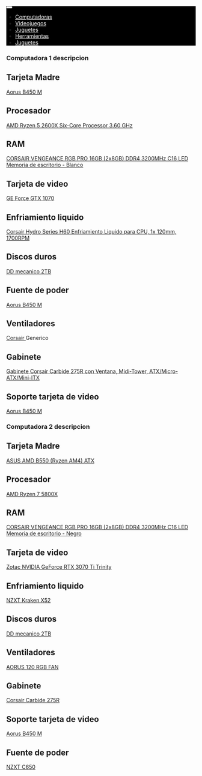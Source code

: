 <!DOCTYPE html>
<html lang="es">
<head>
    <meta charset="UTF-8">
    <meta name="viewport" content="width=device-width, initial-scale=1.0">
    <link rel="stylesheet" href="https://maxcdn.bootstrapcdn.com/bootstrap/4.5.2/css/bootstrap.min.css">
    <style>
        .navbar-custom {
            background-color: #000000;
        }
        .navbar-custom .navbar-nav .nav-link {
            color: #ffffff;
        }
        .navbar-custom .navbar-brand {
            color: #ffffff;
        }
    </style>
</head>
<body>
    <nav class="navbar navbar-expand-lg navbar-custom">
        <a class="navbar-brand" href="#">    </a>
        <button class="navbar-toggler" type="button" data-toggle="collapse" data-target="#navbarNav" aria-controls="navbarNav" aria-expanded="false" aria-label="Toggle navigation">
            <span class="navbar-toggler-icon"></span>
        </button>
        <div class="collapse navbar-collapse" id="navbarNav">
            <ul class="navbar-nav">
                <li class="nav-item">
                    <a class="nav-link" href="#computadoras">Computadoras</a>
                </li>
                <li class="nav-item">
                    <a class="nav-link" href="#videojuegos">Videojuegos</a>
                </li>
                <li class="nav-item">
                    <a class="nav-link" href="#juguetes">Juguetes</a>
                </li>
                <li class="nav-item">
                    <a class="nav-link" href="#herramientas">Herramientas</a>
                </li>
                <li class="nav-item">
                    <a class="nav-link" href="#contacto">Juguetes</a>
                </li>
            </ul>
        </div>
    </nav>
</body>
</html>


### Computadora 1 descripcion

## Tarjeta Madre
[Aorus B450 M ](https://www.aorus.com/es-mx/motherboards/B450-AORUS-M-rev-1x/Key-Features)

## Procesador 
[AMD Ryzen 5 2600X Six-Core Processor 3.60 GHz ](https://www.amazon.com.mx/Procesador-AMD-RYZEN-3-6Ghz-Socket/dp/B07B428V2L)

## RAM
[CORSAIR VENGEANCE RGB PRO 16GB (2x8GB) DDR4 3200MHz C16 LED Memoria de escritorio - Blanco ](https://www.amazon.com.mx/Corsair-Vengeance-CMW16GX4M2C3200C16W-3200MHz-m%C3%B3dulo/dp/B07D5SN1ZK)

## Tarjeta de video
[GE Force GTX 1070 ](https://www.nvidia.com/en-gb/geforce/graphics-cards/geforce-gtx-1070/specifications/)

## Enfriamiento liquido
[Corsair Hydro Series H60 Enfriamiento Liquido para CPU, 1x 120mm, 1700RPM ](https://www.cyberpuerta.mx/Computo-Hardware/Componentes/Enfriamiento-y-Ventilacion/Enfriamiento-Liquido/Corsair-Hydro-Series-H60-Enfriamiento-Liquido-para-CPU-1x-120mm-1700RPM.html)

## Discos duros
[DD mecanico 2TB ](https://www.cyberpuerta.mx/index.php?cl=details&anid=75447de8ff5cd3da0a4ea1f219c7476b&utm_source=deliveredwaybill&utm_medium=email&utm_campaign=deliveredwaybill)

## Fuente de poder 
[Aorus B450 M ](https://www.aorus.com/es-mx/motherboards/B450-AORUS-M-rev-1x/Key-Features)

## Ventiladores 
[Corsair ](https://www.aorus.com/es-mx/motherboards/B450-AORUS-M-rev-1x/Key-Features)
Generico 

## Gabinete
[Gabinete Corsair Carbide 275R con Ventana, Midi-Tower, ATX/Micro-ATX/Mini-ITX ](https://www.cyberpuerta.mx/index.php?cl=details&anid=cf7fdae2177865630084ff30c0be909d&utm_source=deliveredwaybill&utm_medium=email&utm_campaign=deliveredwaybill)

## Soporte tarjeta de video
[Aorus B450 M ](https://www.aorus.com/es-mx/motherboards/B450-AORUS-M-rev-1x/Key-Features)

### Computadora 2 descripcion

## Tarjeta Madre
[ASUS AMD B550 (Ryzen AM4) ATX ](https://www.asus.com/mx/motherboards-components/motherboards/tuf-gaming/tuf-gaming-b550-pro/)

## Procesador 
[AMD Ryzen 7 5800X](https://www.amd.com/es/products/processors/desktops/ryzen/5000-series/amd-ryzen-7-5800x.html)

## RAM
[CORSAIR VENGEANCE RGB PRO 16GB (2x8GB) DDR4 3200MHz C16 LED Memoria de escritorio - Negro](https://www.cyberpuerta.mx/index.php?cl=details&anid=b99234f0c6c1ec3b8cb17c3a1ffb7257&utm_source=deliveredwaybill&utm_medium=email&utm_campaign=deliveredwaybill)

## Tarjeta de video
[Zotac NVIDIA GeForce RTX 3070 Ti Trinity ](https://www.cyberpuerta.mx/Computo-Hardware/Componentes/Tarjetas-de-Video/Tarjeta-de-Video-Zotac-NVIDIA-GeForce-RTX-3070-Ti-Trinity-8GB-256-bit-GDDR6X-PCI-Express-x16-4-0.html)

## Enfriamiento liquido
[NZXT Kraken X52 ](https://www.amazon.com/-/es/NZXT-Kraken-X52-Alimentado-rendimiento/dp/B06XYSVXYX)

## Discos duros
[DD mecanico 2TB ](https://www.cyberpuerta.mx/index.php?cl=details&anid=75447de8ff5cd3da0a4ea1f219c7476b&utm_source=deliveredwaybill&utm_medium=email&utm_campaign=deliveredwaybill)


## Ventiladores 
[AORUS 120 RGB FAN ](https://www.cyberpuerta.mx/index.php?cl=details&anid=8cb61a1530c3211cfe6e4d85893ec5eb&utm_source=ordershippedmail&utm_medium=email&utm_campaign=ordershippedmail)


## Gabinete
[Corsair Carbide 275R](https://www.cyberpuerta.mx/Computo-Hardware/Componentes/Gabinetes/Gabinete-Corsair-Carbide-275R-con-Ventana-Midi-Tower-ATX-Micro-ATX-Mini-ITX-USB-3-0-sin-Fuente-Blanco.html)

## Soporte tarjeta de video
[Aorus B450 M ](https://www.aorus.com/es-mx/motherboards/B450-AORUS-M-rev-1x/Key-Features)

## Fuente de poder
[NZXT C650 ](https://www.cyberpuerta.mx/index.php?cl=details&anid=8562c453945e54f34b362b21e9c56c84&utm_source=deliveredwaybill&utm_medium=email&utm_campaign=deliveredwaybill)

